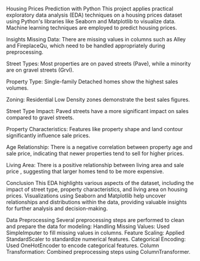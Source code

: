 Housing Prices Prediction with Python
This project applies practical exploratory data analysis (EDA) techniques on a housing 
prices dataset using Python's libraries like Seaborn and Matplotlib to visualize data.
Machine learning techniques are employed to predict housing prices.

Insights
Missing Data: There are missing values in columns such as Alley and FireplaceQu,
 which need to be handled appropriately during preprocessing.

Street Types: Most properties are on paved streets (Pave),
 while a minority are on gravel streets (Grvl).

Property Type: Single-family Detached homes show the highest sales volumes.

Zoning: Residential Low Density zones demonstrate the best sales figures.

Street Type Impact: Paved streets have a more significant impact on sales compared to gravel streets.

Property Characteristics: Features like property shape and land contour significantly influence sale prices.

Age Relationship: There is a negative correlation between property age and sale price,
 indicating that newer properties tend to sell for higher prices.

Living Area: There is a positive relationship between living area and sale price
, suggesting that larger homes tend to be more expensive.

Conclusion
This EDA highlights various aspects of the dataset, including the impact of street type,
 property characteristics, and living area on housing prices.
 Visualizations using Seaborn and Matplotlib help uncover relationships and distributions within the data,
 providing valuable insights for further analysis and decision-making.

Data Preprocessing
Several preprocessing steps are performed to clean and prepare the data for modeling:
Handling Missing Values: Used SimpleImputer to fill missing values in columns.
Feature Scaling: Applied StandardScaler to standardize numerical features.
Categorical Encoding: Used OneHotEncoder to encode categorical features.
Column Transformation: Combined preprocessing steps using ColumnTransformer.

